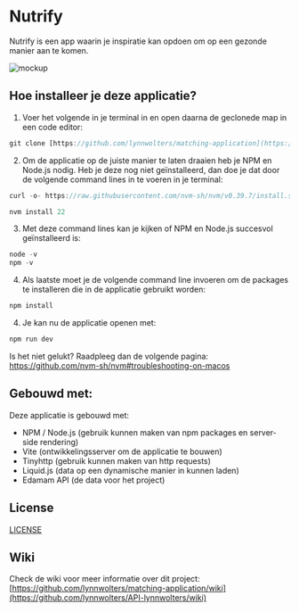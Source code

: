 # Nutrify

Nutrify is een app waarin je inspiratie kan opdoen om op een gezonde manier aan te komen.

![mockup](https://github.com/lynnwolters/API-lynnwolters/assets/47858242/ab6c6a79-0cfe-44e0-aab1-b4ce24d9ee67)

## Hoe installeer je deze applicatie?

1. Voer het volgende in je terminal in en open daarna de geclonede map in een code editor:

```js
git clone [https://github.com/lynnwolters/matching-application](https://github.com/lynnwolters/API-lynnwolters.git)
```

2. Om de applicatie op de juiste manier te laten draaien heb je NPM en Node.js nodig. Heb je deze nog niet geïnstalleerd, dan doe je dat door de volgende command lines in te voeren in je terminal: 

```js
curl -o- https://raw.githubusercontent.com/nvm-sh/nvm/v0.39.7/install.sh | bash
```

```js
nvm install 22
```

3. Met deze command lines kan je kijken of NPM en Node.js succesvol geïnstalleerd is:

```js
node -v 
npm -v 
```

4. Als laatste moet je de volgende command line invoeren om de packages te installeren die in de applicatie gebruikt worden:

```js
npm install
```

4. Je kan nu de applicatie openen met:

```js
npm run dev
```

Is het niet gelukt? Raadpleeg dan de volgende pagina:
https://github.com/nvm-sh/nvm#troubleshooting-on-macos

## Gebouwd met:

Deze applicatie is gebouwd met:

* NPM / Node.js (gebruik kunnen maken van npm packages en server-side rendering)
* Vite (ontwikkelingsserver om de applicatie te bouwen)
* Tinyhttp (gebruik kunnen maken van http requests)
* Liquid.js (data op een dynamische manier in kunnen laden)
* Edamam API (de data voor het project)

## License

[LICENSE](https://github.com/lynnwolters/API-lynnwolters/blob/f787983cbf54abf4b46cb4c24348362fdbc379d1/LICENSE)

## Wiki

Check de wiki voor meer informatie over dit project:
[https://github.com/lynnwolters/matching-application/wiki](https://github.com/lynnwolters/API-lynnwolters/wiki)



